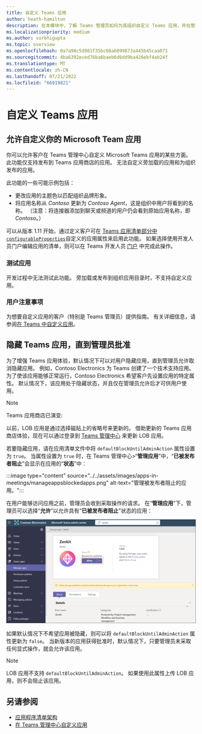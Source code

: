 ```yaml
---
title: 自定义 Teams 应用
author: heath-hamilton
description: 在本模块中，了解 Teams 管理员如何为其组织自定义 Teams 应用，并在管理员批准之前隐藏 Teams 应用。
ms.localizationpriority: medium
ms.author: surbhigupta
ms.topic: overview
ms.openlocfilehash: 0a7a98c5d981f35bc60a6099873a445b45caa071
ms.sourcegitcommit: 4ba6392eced76ba6baeb6d6dd9ba426ebf4ab24f
ms.translationtype: MT
ms.contentlocale: zh-CN
ms.lasthandoff: 07/21/2022
ms.locfileid: "66919821"
---
```

# <a name="customize-your-teams-app"></a>自定义 Teams 应用

## <a name="enable-your-microsoft-teams-app-to-be-customized"></a>允许自定义你的 Microsoft Team 应用

你可以允许客户在 Teams 管理中心自定义 Microsoft Teams 应用的某些方面。 此功能仅支持发布到 Teams 应用商店的应用。 无法自定义旁加载的应用和为组织发布的应用。

此功能的一些可能示例包括：

* 更改应用的主题色以匹配组织品牌形象。
* 将应用名称从 *Contoso* 更新为 *Contoso Agent*，这是组织中用户将看到的名称。 （注意：将连接器添加到聊天或频道的用户仍会看到原始应用名称，即 *Contoso*。）

可以从版本 1.11 开始，通过定义客户可在 [Teams 应用清单部分中`configurableProperties`](/microsoftteams/platform/resources/schema/manifest-schema#configurableproperties)自定义的应用属性来启用此功能。 如果选择使用开发人员门户编辑应用的清单，则可以在 Teams 开发人员 [门户](https://dev.teams.microsoft.com/home) 中完成此操作。

### <a name="test-your-app"></a>测试应用

开发过程中无法测试此功能。 旁加载或发布到组织应用目录时，不支持自定义应用。

### <a name="user-considerations"></a>用户注意事项

为想要自定义应用的客户（特别是 Teams 管理员）提供指南。 有关详细信息，请参阅[在 Teams 中自定义应用](/MicrosoftTeams/customize-apps)。

## <a name="hide-teams-app-until-admin-approves"></a>隐藏 Teams 应用，直到管理员批准

为了增强 Teams 应用体验，默认情况下可以对用户隐藏应用，直到管理员允许取消隐藏应用。 例如，Contoso Electronics 为 Teams 创建了一个技术支持应用。 为了使该应用能够正常运行，Contoso Electronics 希望客户先设置应用的特定属性。 默认情况下，该应用处于隐藏状态，并且仅在管理员允许后才可供用户使用。

> [!NOTE]
> Teams 应用商店已演变:
> 
> 以前，LOB 应用是通过选择磁贴上的省略号来更新的。 借助更新的 Teams 应用商店体验，现在可以通过登录到 [Teams 管理中心](https://admin.teams.microsoft.com) 来更新 LOB 应用。

若要隐藏应用，请在应用清单文件中将 `defaultBlockUntilAdminAction` 属性设置为 `true`。 当属性设置为 `true` 时，在 Teams 管理中心>“**管理应用**”中，“**已被发布者阻止**”会显示在应用的“**状态**”中：

:::image type="content" source="../../assets/images/apps-in-meetings/manageappsblockedapps.png" alt-text="管理被发布者阻止的应用。":::

在用户能够访问应用之前，管理员会收到采取操作的请求。 在“**管理应用**”下，管理员可以选择“**允许**”以允许具有“**已被发布者阻止**”状态的应用：

![管理应用](../../assets/images/apps-in-meetings/manageapp.png)

如果默认情况下不希望应用被隐藏，则可以将 `defaultBlockUntilAdminAction` 属性更新为 `false`。 当新版本的应用获得批准时，默认情况下，只要管理员未采取任何显式操作，就会允许该应用。

> [!NOTE]
> LOB 应用不支持 `defaultBlockUntilAdminAction`。 如果使用此属性上传 LOB 应用，则不会阻止该应用。

## <a name="see-also"></a>另请参阅

* [应用程序清单架构](/microsoftteams/platform/resources/schema/manifest-schema)
* [在 Teams 管理中心自定义应用](/MicrosoftTeams/customize-apps)
